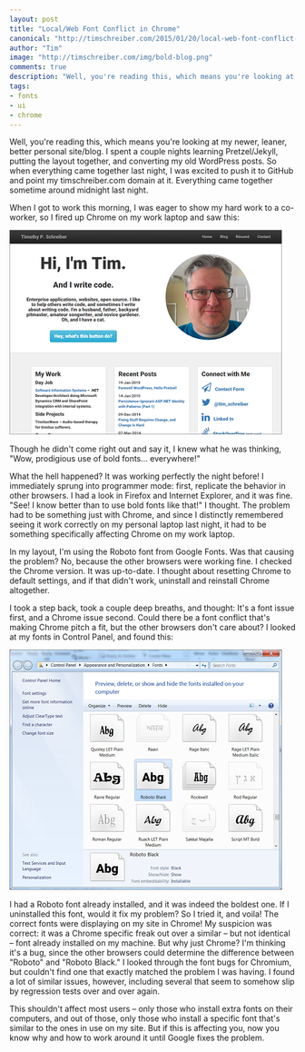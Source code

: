 ```yaml
--- 
layout: post
title: "Local/Web Font Conflict in Chrome"
canonical: "http://timschreiber.com/2015/01/20/local-web-font-conflict-in-chrome/"
author: "Tim"
image: "http://timschreiber.com/img/bold-blog.png"
comments: true
description: "Well, you're reading this, which means you're looking at my newer, leaner, better personal site/blog. I spent a couple nights learning Pretzel/Jekyll, putting the layout together, and converting my old WordPress posts. So when..."
tags:
- fonts
- ui
- chrome
---
```


Well, you're reading this, which means you're looking at my newer, leaner, better personal site/blog. I spent a couple nights learning Pretzel/Jekyll, putting the layout together, and converting my old WordPress posts. So when everything came together last night, I was excited to push it to GitHub and point my timschreiber.com domain at it. Everything came together sometime around midnight last night.

When I got to work this morning, I was eager to show my hard work to a co-worker, so I fired up Chrome on my work laptop and saw this:

![Prodigious use of bold fonts][1]

Though he didn't come right out and say it, I knew what he was thinking, "Wow, prodigious use of bold fonts… everywhere!"

What the hell happened? It was working perfectly the night before! I immediately sprung into programmer mode: first, replicate the behavior in other browsers. I had a look in Firefox and Internet Explorer, and it was fine. "See! I know better than to use bold fonts like that!" I thought. The problem had to be something just with Chrome, and since I distinctly remembered seeing it work correctly on my personal laptop last night, it had to be something specifically affecting Chrome on my work laptop.

In my layout, I'm using the Roboto font from Google Fonts. Was that causing the problem? No, because the other browsers were working fine. I checked the Chrome version. It was up-to-date. I thought about resetting Chrome to default settings, and if that didn't work, uninstall and reinstall Chrome altogether. 

I took a step back, took a couple deep breaths, and thought: It's a font issue first, and a Chrome issue second. Could there be a font conflict that's making Chrome pitch a fit, but the other browsers don't care about? I looked at my fonts in Control Panel, and found this:

![The offending font][2]

I had a Roboto font already installed, and it was indeed the boldest one. If I uninstalled this font, would it fix my problem? So I tried it, and voila! The correct fonts were displaying on my site in Chrome! My suspicion was correct: it was a Chrome specific freak out over a similar &ndash; but not identical &ndash; font already installed on my machine. But why just Chrome? I'm thinking it's a bug, since the other browsers could determine the difference between "Roboto" and "Roboto Black." I looked through the font bugs for Chromium, but couldn't find one that exactly matched the problem I was having. I found a lot of similar issues, however, including several that seem to somehow slip by regression tests over and over again.

This shouldn't affect most users – only those who install extra fonts on their computers, and out of those, only those who install a specific font that's similar to the ones in use on my site. But if this is affecting you, now you know why and how to work around it until Google fixes the problem.

[1]: /img/bold-blog.png
[2]: /img/roboto-black.png
